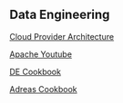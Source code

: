 ## Data Engineering

[Cloud Provider Architecture](https://media-exp1.licdn.com/dms/image/C4D22AQF2bCWxzeCCwA/feedshare-shrink_800-alternative/0/1611112168523?e=1614211200&v=beta&t=RTjlI3ZIlgdGUc78C7GQs2KrkZVneJN7P8tNaH2KDL8)

[Apache Youtube](https://lnkd.in/g6SxARj)

[DE Cookbook](https://github.com/andkret/Cookbook)

[Adreas Cookbook](https://ff395959-4b77-4876-b755-1f65187b93fd.filesusr.com/ugd/ce77ab_69ab83aa2de24d4f89e27c3e932c2ce2.pdf)

